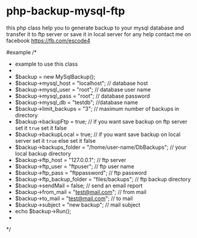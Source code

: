 # php-backup-mysql-ftp
this php class help you to generate backup to your mysql database and transfer it to ftp server or save it in local server
for any help contact me on facebook https://fb.com/escode4


#example
/*
 * example to use this class
 *
 * $backup = new MySqlBackup();
 * $backup->mysql_host = "localhost"; // database host
 * $backup->mysql_user = "root"; // database user name
 * $backup->mysql_pass = "root"; // database password
 * $backup->mysql_db = "testdb"; //database name
 * $backup->limit_backups = "3"; // maximum number of backups in directory
 * $backup->backupFtp = true; // if you want save backup on ftp server set it `true` set it false
 * $backup->backupLocal = true; // if you want save backup on local server set it `true` else set it false
 * $backup->backups_folder = "/home/user-name/DbBackups"; // your local backup directory
 * $backup->ftp_host = "127.0.0.1";  // ftp server
 * $backup->ftp_user = "ftpuser"; // ftp user name
 * $backup->ftp_pass = "ftppassword"; // ftp password
 * $backup->ftp_backup_folder = "files/backups"; // ftp backup directory
 * $backup->sendMail = false; // send an email report
 * $backup->from_mail = "test@mail.com"; // from mail
 * $backup->to_mail = "test@mail.com"; // to mail
 * $backup->subject = "new backup"; // mail subject
 * echo $backup->Run();
 *
 */
